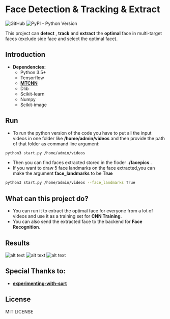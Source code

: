 # Face Detection & Tracking & Extract

![GitHub](https://img.shields.io/github/license/mashape/apistatus.svg)
![PyPI - Python Version](https://img.shields.io/pypi/pyversions/Django.svg)

   This project can **detect** , **track** and **extract** the **optimal** face in multi-target faces (exclude side face and select the optimal face).
   
## Introduction
* **Dependencies:**
	* Python 3.5+
	* Tensorflow
	* [**MTCNN**](https://github.com/davidsandberg/facenet/tree/master/src/align)
	* Dlib
	* Scikit-learn
	* Numpy
	* Scikit-image

## Run
* To run the python version of the code you have to put all the input videos in one folder like **/home/admin/videos** and then provide the path of that folder as command line argument:
```sh
python3 start.py /home/admin/videos 
```
* Then you can find  faces extracted stored in the floder **./facepics** .
* If you want to draw 5 face landmarks on the face extracted,you can make the argument **face_landmarks** to be **True**
```sh
python3 start.py /home/admin/videos --face_landmarks True
```
## What can this project do?

* You can run it to extract the optimal face for everyone from a lot of videos and use it as a training set for **CNN Training**.
* You can also send the extracted face to the backend for **Face Recognition**.



## Results
![alt text](https://raw.githubusercontent.com/wiki/Linzaer/Face-Track-Detect-Extract/pic1.jpg "scene 1")
![alt text](https://raw.githubusercontent.com/wiki/Linzaer/Face-Track-Detect-Extract/pic2.jpg "scene 2")
![alt text](https://raw.githubusercontent.com/wiki/Linzaer/Face-Track-Detect-Extract/pic3.jpg "faces extracted")

## Special Thanks to:
*  [**experimenting-with-sort**](https://github.com/ZidanMusk/experimenting-with-sort) 

## License
MIT LICENSE

